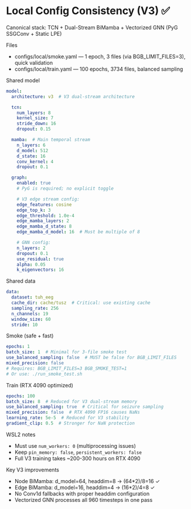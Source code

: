 # Local Config Consistency (V3) ✅

Canonical stack: TCN + Dual-Stream BiMamba + Vectorized GNN (PyG SSGConv + Static LPE)

Files
- configs/local/smoke.yaml — 1 epoch, 3 files (via BGB_LIMIT_FILES=3), quick validation
- configs/local/train.yaml — 100 epochs, 3734 files, balanced sampling

Shared model
```yaml
model:
  architecture: v3  # V3 dual-stream architecture

  tcn:
    num_layers: 8
    kernel_size: 7
    stride_down: 16
    dropout: 0.15

  mamba:  # Main temporal stream
    n_layers: 6
    d_model: 512
    d_state: 16
    conv_kernel: 4
    dropout: 0.1

  graph:
    enabled: true
    # PyG is required; no explicit toggle

    # V3 edge stream config:
    edge_features: cosine
    edge_top_k: 3
    edge_threshold: 1.0e-4
    edge_mamba_layers: 2
    edge_mamba_d_state: 8
    edge_mamba_d_model: 16  # Must be multiple of 8

    # GNN config:
    n_layers: 2
    dropout: 0.1
    use_residual: true
    alpha: 0.05
    k_eigenvectors: 16
```

Shared data
```yaml
data:
  dataset: tuh_eeg
  cache_dir: cache/tusz  # Critical: use existing cache
  sampling_rate: 256
  n_channels: 19
  window_size: 60
  stride: 10
```

Smoke (safe + fast)
```yaml
epochs: 1
batch_size: 1  # Minimal for 3-file smoke test
use_balanced_sampling: false  # MUST be false for BGB_LIMIT_FILES
mixed_precision: false
# Requires: BGB_LIMIT_FILES=3 BGB_SMOKE_TEST=1
# Or use: ./run_smoke_test.sh
```

Train (RTX 4090 optimized)
```yaml
epochs: 100
batch_size: 8  # Reduced for V3 dual-stream memory
use_balanced_sampling: true  # Critical for seizure sampling
mixed_precision: false  # RTX 4090 FP16 causes NaNs
learning_rate: 5e-5  # Reduced for V3 stability
gradient_clip: 0.5  # Stronger for NaN protection
```

WSL2 notes
- Must use `num_workers: 0` (multiprocessing issues)
- Keep `pin_memory: false`, `persistent_workers: false`
- Full V3 training takes ~200-300 hours on RTX 4090

Key V3 improvements
- Node BiMamba: d_model=64, headdim=8 → (64*2)/8=16 ✓
- Edge BiMamba: d_model=16, headdim=4 → (16*2)/4=8 ✓
- No Conv1d fallbacks with proper headdim configuration
- Vectorized GNN processes all 960 timesteps in one pass
